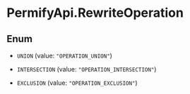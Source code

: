 # PermifyApi.RewriteOperation

## Enum


* `UNION` (value: `"OPERATION_UNION"`)

* `INTERSECTION` (value: `"OPERATION_INTERSECTION"`)

* `EXCLUSION` (value: `"OPERATION_EXCLUSION"`)



